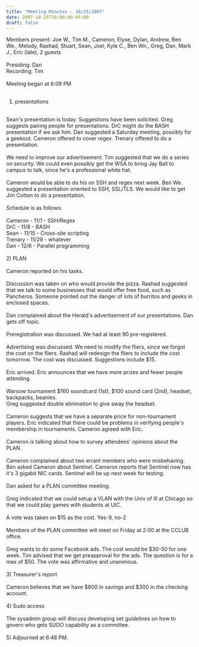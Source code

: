 ```yaml
---
title: "Meeting Minutes - 10/25/2007"
date: 2007-10-25T18:00:00-05:00
draft: false
---
```


Members present: Joe W., Tim M., Cameron, Elyse, Dylan, Andrew, Ben We., Melody, Rashad, Stuart, Sean, Joel, Kyle C., Ben Wn., Greg, Dan, Mark J., Eric (late), 2 guests<br />
<br />
Presiding: Dan<br />
Recording: Tim<br />
<br />
Meeting began at 6:09 PM<br />
<br />
1) presentations<br />
<br />
Sean's presentation is today.  Suggestions have been solicited.  Greg suggests pairing people for presentations.  DrC might do the BASH presentation if we ask him.  Dan suggested a Saturday meeting, possibly for a geekout.  Cameron offered to cover regex.  Trenary offered to do a presentation. <br />
<br />
We need to improve our advertisement.  Tim suggested that we do a series on security.  We could even possibly get the WSA to bring Jay Ball to campus to talk, since he's a professional white hat.  <br />
<br />
Cameron would be able to do his on SSH and regex next week.  Ben We. suggested a presentation oriented to SSH, SSL/TLS.  We would like to get Jim Cotton to do a presentation.  <br />
<br />
Schedule is as follows:<br />
<br />
Cameron - 11/1 - SSH/Regex<br />
DrC - 11/8 - BASH<br />
Sean - 11/15 - Cross-site scripting<br />
Trenary - 11/29 - whatever<br />
Dan - 12/6 - Parallel programming<br />
<br />
2) PLAN<br />
<br />
Cameron reported on his tasks.  <br />
<br />
Discussion was taken on who would provide the pizza.  Rashad suggested that we
talk to some businesses that would offer free food, such as Pancheros.  Someone pointed out the danger of lots of burritos and geeks in enclosed spaces.<br />
<br />
Dan complained about the Herald's advertisement of our presentations.  Dan gets off topic.<br />
<br />
Preregistration was discussed.  We had at least 90 pre-registered.  <br />
<br />
Advertising was discussed.  We need to modify the fliers, since we forgot the cost on the fliers.  Rashad will redesign the fliers to include the cost tomorrow.  The cost was discussed.  Suggestions include $15.  <br />
<br />
Eric arrived.  Eric announces that we have more prizes and fewer people attending.  <br />
<br />
Warsow tournament $160 soundcard (1st), $100 sound card (2nd), headset, backpacks, beanies.  <br />
Greg suggested double elimination to give away the headset.<br />
<br />
Cameron suggests that we have a separate price for non-tournament players.  Eric indicated that there could be problems in verifying people's membership in tournaments.  Cameron agreed with Eric.<br />
<br />
Cameron is talking about how to survey attendees' opinions about the PLAN.<br />
<br />
Cameron complained about two errant members who were misbehaving.  Ben asked Cameron about Sentinel.  Cameron reports that Sentinel now has it's 3 gigabit NIC cards.  Sentinel will be up next week for testing.<br />
<br />
Dan asked for a PLAN committee meeting.<br />
<br />
Greg indicated that we could setup a VLAN with the Univ of Ill at Chicago so that we could play games with students at UIC.  <br />
<br />
A vote was taken on $15 as the cost.  Yes-9, no-2<br />
<br />
Members of the PLAN committee will meet on Friday at 2:00 at the CCLUB office.<br />
<br />
Greg wants to do some Facebook ads.  The cost would be $30-50 for one week.  Tim advised that we get preapproval for the ads.  The question is for a max of $50.  The vote was affirmative and unanimous.<br />
<br />
3) Treasurer's report<br />
<br />
Cameron believes that we have $800 in savings and $300 in the checking account.<br />
<br />
4) Sudo access<br />
<br />
The sysadmin group will discuss developing set guidelines on how to govern who gets SUDO capability as a committee.<br />
<br />
5) Adjourned at 6:48 PM.<br />
